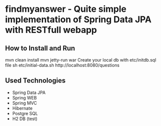 # findmyanswer - Quite simple implementation of Spring Data JPA with RESTfull webapp

## How to Install and Run
mvn clean install
mvn jetty-run war
Create your local db with etc/initdb.sql file
sh etc/initial-data.sh
http://localhost:8080/questions

## Used Technologies
* Spring Data JPA
* Spring WEB
* Spring MVC
* Hibernate
* Postgre SQL
* H2 DB (test)

